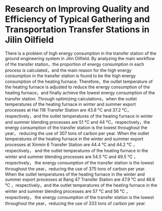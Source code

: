 # Research on Improving Quality and Efficiency of Typical Gathering and Transportation Transfer Stations in Jilin Oilfield
There is a problem of high energy consumption in the transfer station of the ground engineering system in Jilin Oilfield. By analyzing the main workflow of the transfer station，the proportion of energy consumption in each process is calculated，and the main reason for the high energy consumption in the transfer station is found to be the high energy consumption of the heating furnace. Therefore，the outlet temperature of the heating furnace is adjusted to reduce the energy consumption of the heating furnace，and finally achieve the lowest energy consumption of the transfer station. Through optimizing calculations，when the outlet temperatures of the heating furnace in winter and summer export processes at Hai 118 Transfer Station are 43.8 ℃ and 37.2 ℃，respectively，and the outlet temperatures of the heating furnace in winter and summer blending processes are 51 ℃ and 44 ℃，respectively，the energy consumption of the transfer station is the lowest throughout the year， reducing the use of 307 tons of carbon per year. When the outlet temperatures of the heating furnace in the winter and summer export processes at Xinmin 6 Transfer Station are 44.4 ℃ and 44.2 ℃ ， respectively， and the outlet temperatures of the heating furnace in the winter and summer blending processes are 54.5 ℃ and 49.5 ℃ ， respectively， the energy consumption of the transfer station is the lowest throughout the year，reducing the use of 375 tons of carbon per year. When the outlet temperatures of the heating furnace in the winter and summer export processes at Rang 47 Transfer Station are 47.9 ℃ and 46.6 ℃ ，respectively，and the outlet temperatures of the heating furnace in the winter and summer blending processes are 57 ℃ and 56 ℃ ， respectively， the energy consumption of the transfer station is the lowest throughout the year，reducing the use of 333 tons of carbon per year.
